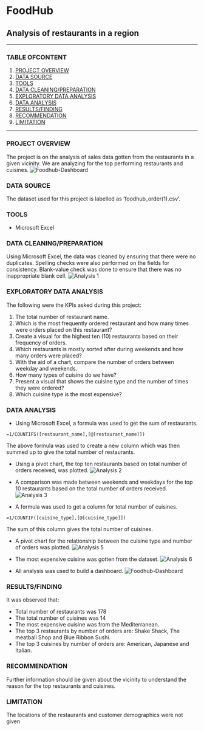 # FoodHub
## Analysis of restaurants in a region

---
### TABLE OFCONTENT

1. [PROJECT OVERVIEW](#project-overview)
2. [DATA SOURCE](#data-source)
3. [TOOLS](#tools)
4. [DATA CLEANING/PREPARATION](#data-cleaning/preparation)
5. [EXPLORATORY DATA ANALYSIS](#exploratory-data-analysis)
6. [DATA ANALYSIS](#data-analysis)
7. [RESULTS/FINDING](#results/finding)
8. [RECOMMENDATION](#recommendation)
9. [LIMITATION](#limitation)
---

### PROJECT OVERVIEW

The project is on the analysis of sales data gotten from the restaurants in a given vicinity. We are analyzing for the top performing restaurants and cuisines. 
![Foodhub-Dashboard](https://github.com/tochukwu619/FoodHub/assets/125865918/440d5a06-1ec1-43a7-abe8-6a7cb99cc8eb)

### DATA SOURCE

The dataset used for this project is labelled as ’foodhub_order(1).csv’.

### TOOLS

-	Microsoft Excel

### DATA CLEANING/PREPARATION

Using Microsoft Excel, the data was cleaned by ensuring that there were no duplicates. Spelling checks were also performed on the fields for consistency. Blank-value check was done to ensure that there was no inappropriate blank cell.
![Analysis 1](https://github.com/tochukwu619/FoodHub/assets/125865918/2be37462-c7ac-43f6-b61c-bef58a2e42eb)

### EXPLORATORY DATA ANALYSIS

The following were the KPIs asked during this project: 
1.  The total number of restaurant name.
2.	Which is the most frequently ordered restaurant and how many times were orders placed on this restaurant?
3.	Create a visual for the highest ten (10) restaurants based on their frequency of orders.
4.	Which restaurants is mostly sorted after during weekends and how many orders were placed?
5.	With the aid of a chart, compare the number of orders between weekday and weekends.
6.	How many types of cuisine do we have?
7.	Present a visual that shows the cuisine type and the number of times they were ordered?
8.	Which cuisine type is the most expensive?

### DATA ANALYSIS

- Using Microsoft Excel, a formula was used to get the sum of restaurants.
```
=1/COUNTIFS([restaurant_name],[@[restaurant_name]])
```
  The above formula was used to create a new column which was then summed up to give the total number of restaurants.
- Using a pivot chart, the top ten restaurants based on total number of orders received, was plotted.
![Analysis 2](https://github.com/tochukwu619/FoodHub/assets/125865918/53c521ad-f376-445e-9e63-2ecd5b542ba4)

- A comparison was made between weekends and weekdays for the top 10 restaurants based on the total number of orders received.
![Analysis 3](https://github.com/tochukwu619/FoodHub/assets/125865918/d9e860a4-3a9c-4f1e-8d20-c87fd1d33ff3)

- A formula was used to get a column for total number of cuisines.
```
=1/COUNTIF([cuisine_type],[@[cuisine_type]])
```
  The sum of this column gives the total number of cuisines.
- A pivot chart for the relationship between the cuisine type and number of orders was plotted.
![Analysis 5](https://github.com/tochukwu619/FoodHub/assets/125865918/4030b8e9-fd19-454a-affe-ea6ff85843f4)

- The most expensive cuisine was gotten from the dataset.
![Analysis 6](https://github.com/tochukwu619/FoodHub/assets/125865918/267c479f-64a5-4441-a8db-b9bd5166ab3a)

- All analysis was used to build a dashboard.
![Foodhub-Dashboard](https://github.com/tochukwu619/FoodHub/assets/125865918/47163c30-26fe-4310-bd52-d04ab29b180f)

### RESULTS/FINDING

It was observed that:
-	Total number of restaurants was 178
-	The total number of cuisines was 14
-	The most expensive cuisine was from the Mediterranean.
-	The top 3 restaurants by number of orders are: Shake Shack, The meatball Shop and Blue Ribbon Sushi.
-	The top 3 cuisines by number of orders are: American, Japanese and Italian.

### RECOMMENDATION

Further information should be given about the vicinity to understand the reason for the top restaurants and cuisines. 

### LIMITATION

The locations of the restaurants and customer demographics were not given


